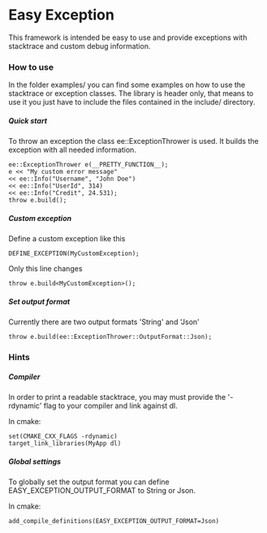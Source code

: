 # Easy Exception

This framework is intended be easy to use and provide exceptions with stacktrace and custom debug information.

### How to use

In the folder examples/ you can find some examples on how to use the stacktrace or exception classes.
The library is header only, that means to use it you just have to include the files contained in the include/ directory.

##### Quick start

To throw an exception the class ee::ExceptionThrower is used. It builds the exception with all needed information.

    ee::ExceptionThrower e(__PRETTY_FUNCTION__);
    e << "My custom error message"
    << ee::Info("Username", "John Doe")
    << ee::Info("UserId", 314)
    << ee::Info("Credit", 24.531);
    throw e.build();

##### Custom exception

Define a custom exception like this

    DEFINE_EXCEPTION(MyCustomException);

Only this line changes

    throw e.build<MyCustomException>();

##### Set output format

Currently there are two output formats 'String' and 'Json'

    throw e.build(ee::ExceptionThrower::OutputFormat::Json);

### Hints

##### Compiler

In order to print a readable stacktrace, you may must provide the '-rdynamic' flag to your compiler and link against dl.

In cmake:

    set(CMAKE_CXX_FLAGS -rdynamic)
    target_link_libraries(MyApp dl)

##### Global settings

To globally set the output format you can define EASY_EXCEPTION_OUTPUT_FORMAT to String or Json.

In cmake:

    add_compile_definitions(EASY_EXCEPTION_OUTPUT_FORMAT=Json)